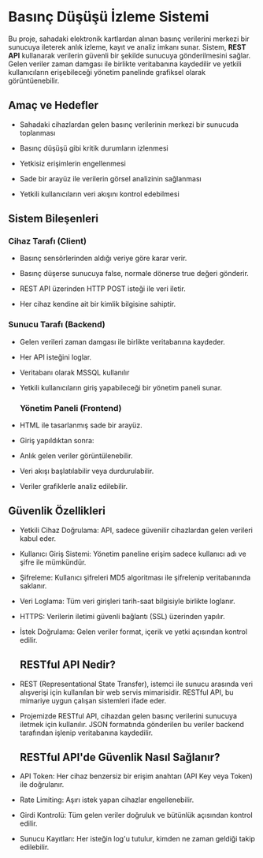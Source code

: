 # Basınç Düşüşü İzleme Sistemi
Bu proje, sahadaki elektronik kartlardan alınan basınç verilerini merkezi bir sunucuya ileterek anlık izleme, kayıt ve analiz imkanı sunar. Sistem, **REST API** kullanarak verilerin güvenli bir şekilde sunucuya gönderilmesini sağlar. Gelen veriler zaman damgası ile birlikte veritabanına kaydedilir ve yetkili kullanıcıların erişebileceği yönetim panelinde grafiksel olarak görüntüenebilir.

  
  ## Amaç ve Hedefler
- Sahadaki cihazlardan gelen basınç verilerinin merkezi bir sunucuda toplanması

- Basınç düşüşü gibi kritik durumların izlenmesi

- Yetkisiz erişimlerin engellenmesi

- Sade bir arayüz ile verilerin görsel analizinin sağlanması

- Yetkili kullanıcıların veri akışını kontrol edebilmesi

 ## Sistem Bileşenleri
 ### Cihaz Tarafı (Client)
- Basınç sensörlerinden aldığı veriye göre karar verir.

- Basınç düşerse sunucuya false, normale dönerse true değeri gönderir.

- REST API üzerinden HTTP POST isteği ile veri iletir.

- Her cihaz kendine ait bir kimlik bilgisine sahiptir.


 ### Sunucu Tarafı (Backend)

- Gelen verileri zaman damgası ile birlikte veritabanına kaydeder.

- Her API isteğini loglar.

- Veritabanı olarak MSSQL kullanılır

- Yetkili kullanıcıların giriş yapabileceği bir yönetim paneli sunar.


  ### Yönetim Paneli (Frontend)
- HTML ile tasarlanmış sade bir arayüz.

- Giriş yapıldıktan sonra:

- Anlık gelen veriler görüntülenebilir.

- Veri akışı başlatılabilir veya durdurulabilir.

- Veriler grafiklerle analiz edilebilir.


 ## Güvenlik Özellikleri
- Yetkili Cihaz Doğrulama: API, sadece güvenilir cihazlardan gelen verileri kabul eder.

- Kullanıcı Giriş Sistemi: Yönetim paneline erişim sadece kullanıcı adı ve şifre ile mümkündür.

- Şifreleme: Kullanıcı şifreleri MD5 algoritması ile şifrelenip veritabanında saklanır.

- Veri Loglama: Tüm veri girişleri tarih-saat bilgisiyle birlikte loglanır.

- HTTPS: Verilerin iletimi güvenli bağlantı (SSL) üzerinden yapılır.

- İstek Doğrulama: Gelen veriler format, içerik ve yetki açısından kontrol edilir.


  ## RESTful API Nedir?
- REST (Representational State Transfer), istemci ile sunucu arasında veri alışverişi için kullanılan bir web servis mimarisidir. RESTful API, bu mimariye uygun çalışan sistemleri ifade eder.

- Projemizde RESTful API, cihazdan gelen basınç verilerini sunucuya iletmek için kullanılır. JSON formatında gönderilen bu veriler backend tarafından işlenip veritabanına kaydedilir.


  ## RESTful API'de Güvenlik Nasıl Sağlanır?
- API Token: Her cihaz benzersiz bir erişim anahtarı (API Key veya Token) ile doğrulanır.

- Rate Limiting: Aşırı istek yapan cihazlar engellenebilir.

- Girdi Kontrolü: Tüm gelen veriler doğruluk ve bütünlük açısından kontrol edilir.

- Sunucu Kayıtları: Her isteğin log'u tutulur, kimden ne zaman geldiği takip edilebilir.

